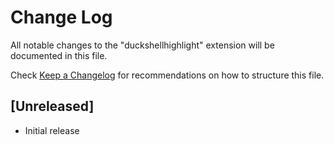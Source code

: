 # Change Log

All notable changes to the "duckshellhighlight" extension will be documented in this file.

Check [Keep a Changelog](http://keepachangelog.com/) for recommendations on how to structure this file.

## [Unreleased]

- Initial release